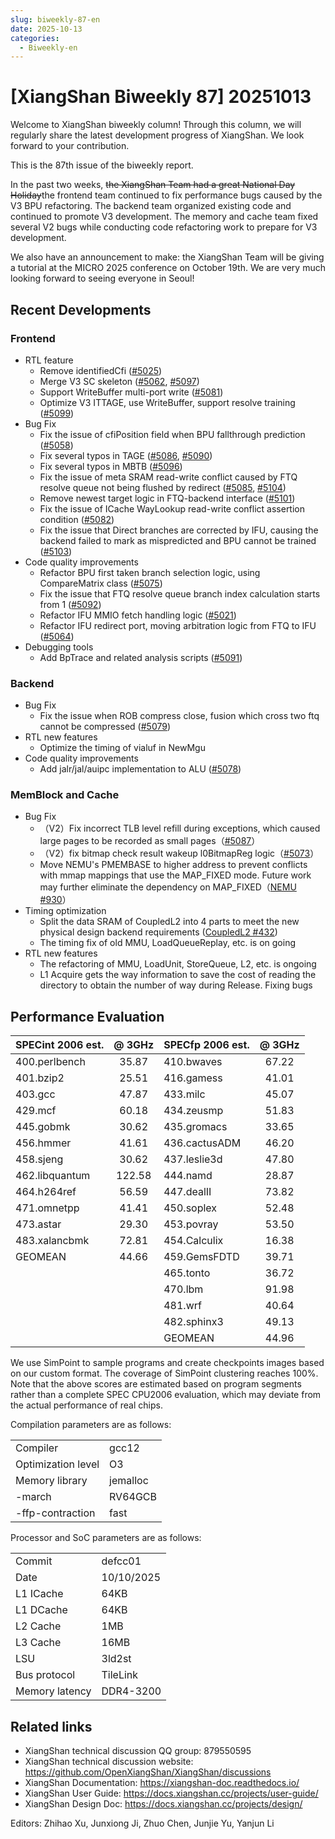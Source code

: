 ```yaml
---
slug: biweekly-87-en
date: 2025-10-13
categories:
  - Biweekly-en
---
```


# [XiangShan Biweekly 87] 20251013

Welcome to XiangShan biweekly column! Through this column, we will regularly share the latest development progress of XiangShan. We look forward to your contribution.

This is the 87th issue of the biweekly report.

In the past two weeks, ~~the XiangShan Team had a great National Day Holiday~~the frontend team continued to fix performance bugs caused by the V3 BPU refactoring. The backend team organized existing code and continued to promote V3 development. The memory and cache team fixed several V2 bugs while conducting code refactoring work to prepare for V3 development.

We also have an announcement to make: the XiangShan Team will be giving a tutorial at the MICRO 2025 conference on October 19th. We are very much looking forward to seeing everyone in Seoul!

<!-- more -->

## Recent Developments

### Frontend

- RTL feature
  - Remove identifiedCfi ([#5025](https://github.com/OpenXiangShan/XiangShan/pull/5025))
  - Merge V3 SC skeleton ([#5062](https://github.com/OpenXiangShan/XiangShan/pull/5062), [#5097](https://github.com/OpenXiangShan/XiangShan/pull/5097))
  - Support WriteBuffer multi-port write ([#5081](https://github.com/OpenXiangShan/XiangShan/pull/5081))
  - Optimize V3 ITTAGE, use WriteBuffer, support resolve training ([#5099](https://github.com/OpenXiangShan/XiangShan/pull/5099))
- Bug Fix
  - Fix the issue of cfiPosition field when BPU fallthrough prediction ([#5058](https://github.com/OpenXiangShan/XiangShan/pull/5058))
  - Fix several typos in TAGE ([#5086](https://github.com/OpenXiangShan/XiangShan/pull/5086), [#5090](https://github.com/OpenXiangShan/XiangShan/pull/5090))
  - Fix several typos in MBTB ([#5096](https://github.com/OpenXiangShan/XiangShan/pull/5096))
  - Fix the issue of meta SRAM read-write conflict caused by FTQ resolve queue not being flushed by redirect ([#5085](https://github.com/OpenXiangShan/XiangShan/pull/5085), [#5104](https://github.com/OpenXiangShan/XiangShan/pull/5104))
  - Remove newest target logic in FTQ-backend interface ([#5101](https://github.com/OpenXiangShan/XiangShan/pull/5101))
  - Fix the issue of ICache WayLookup read-write conflict assertion condition ([#5082](https://github.com/OpenXiangShan/XiangShan/pull/5082))
  - Fix the issue that Direct branches are corrected by IFU, causing the backend failed to mark as mispredicted and BPU cannot be trained ([#5103](https://github.com/OpenXiangShan/XiangShan/pull/5103))
- Code quality improvements
  - Refactor BPU first taken branch selection logic, using CompareMatrix class ([#5075](https://github.com/OpenXiangShan/XiangShan/pull/5075))
  - Fix the issue that FTQ resolve queue branch index calculation starts from 1 ([#5092](https://github.com/OpenXiangShan/XiangShan/pull/5092))
  - Refactor IFU MMIO fetch handling logic ([#5021](https://github.com/OpenXiangShan/XiangShan/pull/5021))
  - Refactor IFU redirect port, moving arbitration logic from FTQ to IFU ([#5064](https://github.com/OpenXiangShan/XiangShan/pull/5064))
- Debugging tools
  - Add BpTrace and related analysis scripts ([#5091](https://github.com/OpenXiangShan/XiangShan/pull/5091))

### Backend

- Bug Fix
  - Fix the issue when ROB compress close, fusion which cross two ftq cannot be compressed ([#5079](https://github.com/OpenXiangShan/XiangShan/pull/5079))
- RTL new features
  - Optimize the timing of vialuf in NewMgu
- Code quality improvements
  - Add jalr/jal/auipc implementation to ALU ([#5078](https://github.com/OpenXiangShan/XiangShan/pull/5078))

### MemBlock and Cache

- Bug Fix
  - （V2）Fix incorrect TLB level refill during exceptions, which caused large pages to be recorded as small pages（[#5087](https://github.com/OpenXiangShan/XiangShan/pull/5087)）
  - （V2）fix bitmap check result wakeup l0BitmapReg logic（[#5073](https://github.com/OpenXiangShan/XiangShan/pull/5073)）
  - Move NEMU's PMEMBASE to higher address to prevent conflicts with mmap mappings that use the MAP_FIXED mode. Future work may further eliminate the dependency on MAP_FIXED（[NEMU #930](https://github.com/OpenXiangShan/NEMU/pull/930)）
- Timing optimization
  - Split the data SRAM of CoupledL2 into 4 parts to meet the new physical design backend requirements  ([CoupledL2 #432](https://github.com/OpenXiangShan/CoupledL2/pull/432))
  - The timing fix of old MMU, LoadQueueReplay, etc. is on going
- RTL new features
  - The refactoring of MMU, LoadUnit, StoreQueue, L2, etc. is ongoing
  - L1 Acquire gets the way information to save the cost of reading the directory to obtain the number of way during Release. Fixing bugs

## Performance Evaluation

| SPECint 2006 est. | @ 3GHz | SPECfp 2006 est. | @ 3GHz |
| :---------------- | :----: | :--------------- | :----: |
| 400.perlbench     | 35.87  | 410.bwaves       | 67.22  |
| 401.bzip2         | 25.51  | 416.gamess       | 41.01  |
| 403.gcc           | 47.87  | 433.milc         | 45.07  |
| 429.mcf           | 60.18  | 434.zeusmp       | 51.83  |
| 445.gobmk         | 30.62  | 435.gromacs      | 33.65  |
| 456.hmmer         | 41.61  | 436.cactusADM    | 46.20  |
| 458.sjeng         | 30.62  | 437.leslie3d     | 47.80  |
| 462.libquantum    | 122.58 | 444.namd         | 28.87  |
| 464.h264ref       | 56.59  | 447.dealII       | 73.82  |
| 471.omnetpp       | 41.41  | 450.soplex       | 52.48  |
| 473.astar         | 29.30  | 453.povray       | 53.50  |
| 483.xalancbmk     | 72.81  | 454.Calculix     | 16.38  |
| GEOMEAN           | 44.66  | 459.GemsFDTD     | 39.71  |
|                   |        | 465.tonto        | 36.72  |
|                   |        | 470.lbm          | 91.98  |
|                   |        | 481.wrf          | 40.64  |
|                   |        | 482.sphinx3      | 49.13  |
|                   |        | GEOMEAN          | 44.96  |

We use SimPoint to sample programs and create checkpoints images based on our custom format. The coverage of SimPoint clustering reaches 100%. Note that the above scores are estimated based on program segments rather than a complete SPEC CPU2006 evaluation, which may deviate from the actual performance of real chips.

Compilation parameters are as follows:

|                    |          |
| ------------------ | -------- |
| Compiler           | gcc12    |
| Optimization level | O3       |
| Memory library     | jemalloc |
| -march             | RV64GCB  |
| -ffp-contraction   | fast     |

Processor and SoC parameters are as follows:

|                |            |
| -------------- | ---------- |
| Commit         | defcc01    |
| Date           | 10/10/2025 |
| L1 ICache      | 64KB       |
| L1 DCache      | 64KB       |
| L2 Cache       | 1MB        |
| L3 Cache       | 16MB       |
| LSU            | 3ld2st     |
| Bus protocol   | TileLink   |
| Memory latency | DDR4-3200  |

## Related links

- XiangShan technical discussion QQ group: 879550595
- XiangShan technical discussion website: <https://github.com/OpenXiangShan/XiangShan/discussions>
- XiangShan Documentation: <https://xiangshan-doc.readthedocs.io/>
- XiangShan User Guide: <https://docs.xiangshan.cc/projects/user-guide/>
- XiangShan Design Doc: <https://docs.xiangshan.cc/projects/design/>

Editors: Zhihao Xu, Junxiong Ji, Zhuo Chen, Junjie Yu, Yanjun Li
